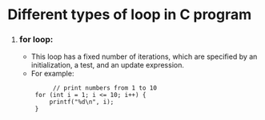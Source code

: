 # Different types of loop in C program

1. ### for loop:
   * This loop has a fixed number of iterations, which are specified by an initialization, a test, and an update expression.
   * For example:
     ```
           // print numbers from 1 to 10
      for (int i = 1; i <= 10; i++) {
          printf("%d\n", i);
      }
     ```
